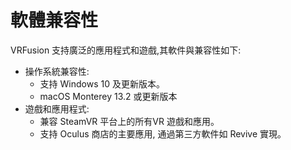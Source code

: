 # 軟體兼容性
VRFusion 支持廣泛的應用程式和遊戲,其軟件與兼容性如下:
- 操作系統兼容性:
  - 支持 Windows 10 及更新版本。
  - macOS Monterey 13.2 或更新版本
- 遊戲和應用程式:
  - 兼容 SteamVR 平台上的所有VR 遊戲和應用。
  - 支持 Oculus 商店的主要應用, 通過第三方軟件如 Revive 實現。